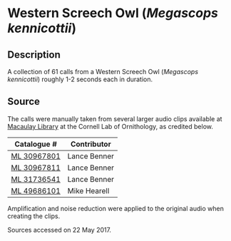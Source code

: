 # Western Screech Owl (*Megascops kennicottii*)

## Description
A collection of 61 calls from a Western Screech Owl (*Megascops kennicottii*) roughly 1-2 seconds each in duration.

## Source
The calls were manually taken from several larger audio clips available at [Macaulay Library](https://www.macaulaylibrary.org/) at the Cornell Lab of Ornithology, as credited below.

| Catalogue # | Contributor |
| --- | --- |
| [ML 30967801](https://macaulaylibrary.org/audio/30967801) | Lance Benner |
| [ML 30967811](https://macaulaylibrary.org/audio/30967811) | Lance Benner |
| [ML 31736541](https://macaulaylibrary.org/audio/31736541) | Lance Benner |
| [ML 49686101](https://macaulaylibrary.org/audio/49686101) | Mike Hearell |

Amplification and noise reduction were applied to the original audio when creating the clips.

Sources accessed on 22 May 2017.
